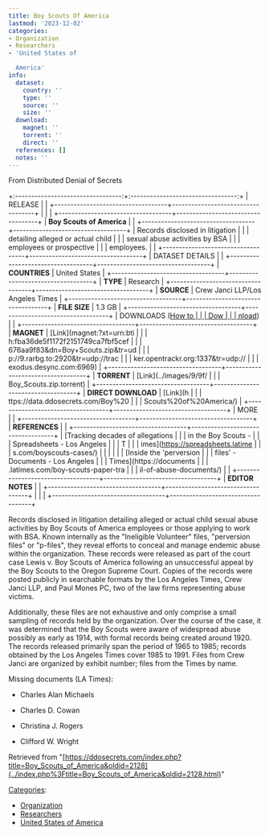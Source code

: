```yaml
---
title: Boy Scouts Of America
lastmod: '2023-12-02'
categories:
- Organization
- Researchers
- 'United States of

  America'
info:
  dataset:
    country: ''
    type: ''
    source: ''
    size: ''
  download:
    magnet: ''
    torrent: ''
    direct: ''
  references: []
  notes: ''
---
```




From Distributed Denial of Secrets

+:---------------------------------:+:---------------------------------:+
| RELEASE | |
+-----------------------------------+-----------------------------------+
| | |
+-----------------------------------+-----------------------------------+
| **Boy Scouts of America** | |
+-----------------------------------+-----------------------------------+
| Records disclosed in litigation | |
| detailing alleged or actual child | |
| sexual abuse activities by BSA | |
| employees or prospective | |
| employees. | |
+-----------------------------------+-----------------------------------+
| DATASET DETAILS | |
+-----------------------------------+-----------------------------------+
| **COUNTRIES** | United States |
+-----------------------------------+-----------------------------------+
| **TYPE** | Research |
+-----------------------------------+-----------------------------------+
| **SOURCE** | Crew Janci LLP/Los Angeles Times |
+-----------------------------------+-----------------------------------+
| **FILE SIZE** | 1.3 GB |
+-----------------------------------+-----------------------------------+
| DOWNLOADS ([How to | |
| Dow | |
| nload](Torrents.html "Torrents")) | |
+-----------------------------------+-----------------------------------+
| **MAGNET** | [Link](magnet:?xt=urn:bti |
| | h:fba36de5f1172f2151749ca7fbf5cef |
| | 676aa9f83&dn=Boy+Scouts.zip&tr=ud |
| | p://9.rarbg.to:2920&tr=udp://trac |
| | ker.opentrackr.org:1337&tr=udp:// |
| | exodus.desync.com:6969) |
+-----------------------------------+-----------------------------------+
| **TORRENT** | [Link](../images/9/9f/ |
| | Boy_Scouts.zip.torrent) |
+-----------------------------------+-----------------------------------+
| **DIRECT DOWNLOAD** | [Link](h |
| | ttps://data.ddosecrets.com/Boy%20 |
| | Scouts%20of%20America/) |
+-----------------------------------+-----------------------------------+
| MORE | |
+-----------------------------------+-----------------------------------+
| **REFERENCES** | |
+-----------------------------------+-----------------------------------+
| [Tracking decades of allegations | |
| in the Boy Scouts - | |
| Spreadsheets - Los Angeles | |
| T | |
| imes](https://spreadsheets.latime | |
| s.com/boyscouts-cases/) | |
| | |
| [Inside the 'perversion | |
| files' - Documents - Los Angeles | |
| Times](https://documents | |
| .latimes.com/boy-scouts-paper-tra | |
| il-of-abuse-documents/) | |
+-----------------------------------+-----------------------------------+
| **EDITOR NOTES** | |
+-----------------------------------+-----------------------------------+
| | |
+-----------------------------------+-----------------------------------+

Records disclosed in litigation detailing alleged or actual child sexual
abuse activities by Boy Scouts of America employees or those applying to
work with BSA. Known internally as the "Ineligible Volunteer" files,
"perversion files" or "p-files", they reveal efforts to conceal and
manage endemic abuse within the organization. These records were
released as part of the court case Lewis v. Boy Scouts of America
following an unsuccessful appeal by the Boy Scouts to the Oregon Supreme
Court. Copies of the records were posted publicly in searchable formats
by the Los Angeles Times, Crew Janci LLP, and Paul Mones PC, two of the
law firms representing abuse victims.

Additionally, these files are not exhaustive and only comprise a small
sampling of records held by the organization. Over the course of the
case, it was determined that the Boy Scouts were aware of widespread
abuse possibly as early as 1914, with formal records being created
around 1920. The records released primarily span the period of 1965 to
1985; records obtained by the Los Angeles Times cover 1985 to 1991.
Files from Crew Janci are organized by exhibit number; files from the
Times by name.

Missing documents (LA Times):

- Charles Alan Michaels

- Charles D. Cowan

- Christina J. Rogers

- Clifford W. Wright

Retrieved from
"[https://ddosecrets.com/index.php?title=Boy_Scouts_of_America&oldid=2128](../index.php%3Ftitle=Boy_Scouts_of_America&oldid=2128.html)"

[Categories](./Special:Categories.html "Special:Categories"):

- [Organization](./Category:Organization.html "Category:Organization")
- [Researchers](./Category:Researchers.html "Category:Researchers")
- [United States of
America](./Category:United_States_of_America.html "Category:United States of America")
